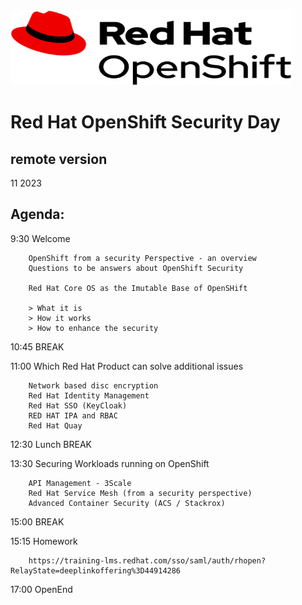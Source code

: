 <img src="https://github.com/RHEPDS/OCP-Security-Day/blob/main/logo.png" width="450" height="120">


# Red Hat OpenShift Security Day
## remote version

11 2023

## Agenda:

9:30		Welcome

		OpenShift from a security Perspective - an overview
		Questions to be answers about OpenShift Security
		
		Red Hat Core OS as the Imutable Base of OpenSHift
		
		> What it is
		> How it works
		> How to enhance the security

10:45		BREAK		

11:00		Which Red Hat Product can solve additional issues

		Network based disc encryption
		Red Hat Identity Management
		Red Hat SSO (KeyCloak)
		RED HAT IPA and RBAC
		Red Hat Quay

12:30		Lunch BREAK

13:30		Securing Workloads running on OpenShift

		API Management - 3Scale
		Red Hat Service Mesh (from a security perspective)
		Advanced Container Security (ACS / Stackrox)

15:00		BREAK

15:15		Homework

		https://training-lms.redhat.com/sso/saml/auth/rhopen?RelayState=deeplinkoffering%3D44914286

17:00		OpenEnd		
